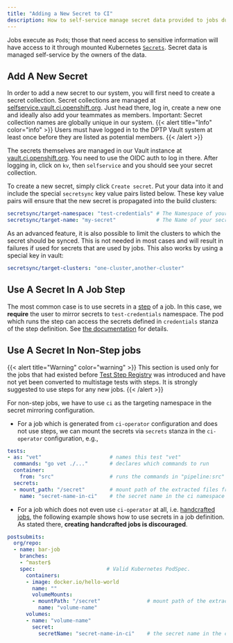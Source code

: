 ```yaml
---
title: "Adding a New Secret to CI"
description: How to self-service manage secret data provided to jobs during execution.
---
```


Jobs execute as `Pod`s; those that need access to sensitive information will have access to it through mounted Kubernetes
[`Secrets`](https://kubernetes.io/docs/concepts/configuration/secret/). Secret data is managed self-service by the owners
of the data.

## Add A New Secret

In order to add a new secret to our system, you will first need to create a secret collection. Secret collections are managed
at [selfservice.vault.ci.openshift.org](https://selfservice.vault.ci.openshift.org). Just head there, log in, create a new
one and ideally also add your teammates as members. Important: Secret collection names are globally unique in our system.
{{< alert title="Info" color="info" >}} Users must have logged in to the DPTP Vault system at least once before they are listed as potential members. {{< /alert >}}

The secrets themselves are managed in our Vault instance at [vault.ci.openshift.org](https://vault.ci.openshift.org).
You need to use the OIDC auth to log in there. After logging in, click on `kv`, then `selfservice` and you should see your secret collection.

To create a new secret, simply click `Create secret`. Put your data into it and include the special `secretsync` key value pairs listed below. These key value pairs will ensure that the new secret is propagated into the build clusters:

```yaml
secretsync/target-namespace: "test-credentials" # The Namespace of your secret in the build clusters
secretsync/target-name: "my-secret"             # The Name of your secret in the build clusters
```

As an advanced feature, it is also possible to limit the clusters to which the secret should be synced. This is not needed
in most cases and will result in failures if used for secrets that are used by jobs. This also works by using a special
key in vault:

```yaml
secretsync/target-clusters: "one-cluster,another-cluster"
```

## Use A Secret In A Job Step

The most common case is to use secrets in a [step](/docs/architecture/step-registry/#step) of a job. In this case, we
**require** the user to mirror secrets to `test-credentials` namespace. The pod which runs the step can access the secrets
defined in `credentials` stanza of the step definition. See [the documentation](https://docs.ci.openshift.org/docs/architecture/step-registry/#injecting-custom-credentials)
for details.

## Use A Secret In Non-Step jobs

{{< alert title="Warning" color="warning" >}}
This section is used only for the jobs that had existed before [Test Step Registry](/docs/architecture/step-registry/)
was introduced and have not yet been converted to multistage tests with steps. It is strongly suggested to use steps for
any new jobs.
{{< /alert >}}

For non-step jobs, we have to use `ci` as the targeting namespace in the secret mirroring configuration.

* For a job which is generated from `ci-operator` configuration and does not use steps, we can mount the secrets via
  `secrets` stanza in the `ci-operator` configuration, e.g.,

```yaml
tests:
- as: "vet"                      # names this test "vet"
  commands: "go vet ./..."       # declares which commands to run
  container:
    from: "src"                  # runs the commands in "pipeline:src"
  secrets:
  - mount_path: "/secret"        # mount path of the extracted files from the secret
    name: "secret-name-in-ci"    # the secret name in the ci namespace
```

* For a job which does not even use `ci-operator` at all, i.e. [handcrafted jobs](/docs/how-tos/contributing-openshift-release/#handcrafted-jobs),
  the following example shows how to use secrets in a job definition. As stated there, **creating handcrafted jobs is discouraged**.

```yaml
postsubmits:
  org/repo:
  - name: bar-job
    branches:
    - ^master$
    spec:                       # Valid Kubernetes PodSpec.
      containers:
      - image: docker.io/hello-world
        name: ""
        volumeMounts:
        - mountPath: "/secret"               # mount path of the extracted files from the secret
          name: "volume-name"
      volumes:
      - name: "volume-name"
        secret:
          secretName: "secret-name-in-ci"    # the secret name in the ci namespace
```
